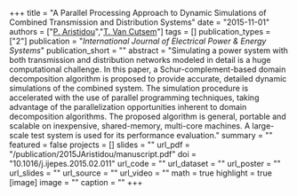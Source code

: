 +++
title = "A Parallel Processing Approach to Dynamic Simulations of Combined Transmission and Distribution Systems"
date = "2015-11-01"
authors = ["[P. Aristidou](https://sps.cut.ac.cy/authors/p-aristidou)","[T. Van Cutsem](https://scholar.google.com/citations?user=rFDmBaIAAAAJ)"]
tags = []
publication_types = ["2"]
publication = "_International Journal of Electrical Power & Energy Systems_"
publication_short = ""
abstract = "Simulating a power system with both transmission and distribution networks modeled in detail is a huge computational challenge. In this paper, a Schur-complement-based domain decomposition algorithm is proposed to provide accurate, detailed dynamic simulations of the combined system. The simulation procedure is accelerated with the use of parallel programming techniques, taking advantage of the parallelization opportunities inherent to domain decomposition algorithms. The proposed algorithm is general, portable and scalable on inexpensive, shared-memory, multi-core machines. A large-scale test system is used for its performance evaluation."
summary = ""
featured = false
projects = []
slides = ""
url_pdf = "/publication/2015JAristidou/manuscript.pdf"
doi = "10.1016/j.ijepes.2015.02.011"
url_code = ""
url_dataset = ""
url_poster = ""
url_slides = ""
url_source = ""
url_video = ""
math = true
highlight = true
[image]
image = ""
caption = ""
+++


